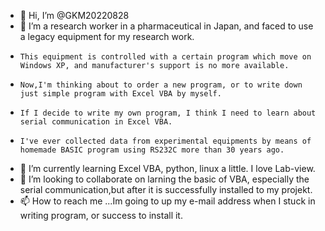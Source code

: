 - 👋 Hi, I’m @GKM20220828
- 👀 I’m a research worker in a pharmaceutical in Japan, and faced to use a legacy equipment for my research work.
-     This equipment is controlled with a certain program which move on Windows XP, and manufacturer's support is no more available.
-     Now,I'm thinking about to order a new program, or to write down just simple program with Excel VBA by myself.
-     If I decide to write my own program, I think I need to learn about serial communication in Excel VBA. 
-     I've ever collected data from experimental equipments by means of homemade BASIC program using RS232C more than 30 years ago.
- 🌱 I’m currently learning Excel VBA, python, linux a little. I love Lab-view.
- 💞️ I’m looking to collaborate on larning the basic of VBA, especially the serial communication,but after it is successfully installed to my projekt.
- 📫 How to reach me ...Im going to up my e-mail address when I stuck in writing program, or success to install it.

<!---
GKM20220828/GKM20220828 is a ✨ special ✨ repository because its `README.md` (this file) appears on your GitHub profile.
You can click the Preview link to take a look at your changes.
--->
